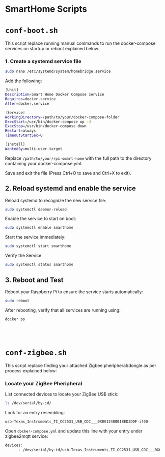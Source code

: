 # SmartHome Scripts

# `conf-boot.sh`

This script replace running manual commands to run the docker-compose services on startup or reboot explained below:

### 1. Create a systemd service file

```sh
sudo nano /etc/systemd/system/homebridge.service
```

Add the following:

```sh
[Unit]
Description=Smart Home Docker Compose Service
Requires=docker.service
After=docker.service

[Service]
WorkingDirectory=/path/to/your/docker-compose-folder
ExecStart=/usr/bin/docker-compose up -d
ExecStop=/usr/bin/docker-compose down
Restart=always
TimeoutStartSec=0

[Install]
WantedBy=multi-user.target
```

Replace `/path/to/your/rpi-smart-home` with the full path to the directory containing your docker-compose.yml.

Save and exit the file (Press Ctrl+O to save and Ctrl+X to exit).

## 2. Reload systemd and enable the service

Reload systemd to recognize the new service file:

```sh
sudo systemctl daemon-reload
```

Enable the service to start on boot:

```sh
sudo systemctl enable smarthome
```

Start the service immediately:

```sh
sudo systemctl start smarthome
```

Verify the Service:

```sh
sudo systemctl status smarthome
```

## 3. Reboot and Test

Reboot your Raspberry Pi to ensure the service starts automatically:

```sh
sudo reboot
```

After rebooting, verify that all services are running using:

```sh
docker ps
```

<br><br>

# `conf-zigbee.sh`

This script replace finding your attached Zigbee pheripheral/dongle as per process explained below:

### Locate your ZigBee Pheripheral

List connected devices to locate your ZigBee USB stick:

```sh
ls /dev/serial/by-id/
```

Look for an entry resembling:

```sh
usb-Texas_Instruments_TI_CC2531_USB_CDC___0X00124B0018ED3DDF-if00
```

Open `docker-compose.yml` and update this line with your entry under zigbee2mqtt service:

```sh
devices:
      - /dev/serial/by-id/usb-Texas_Instruments_TI_CC2531_USB_CDC___0X00124B0018ED3DDF-if00:/dev/ttyACM0
```
